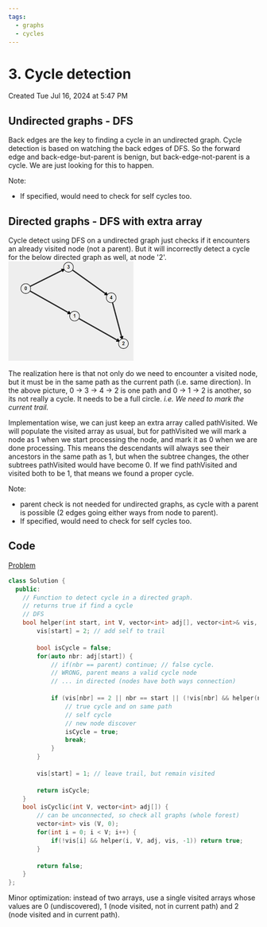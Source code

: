 ```yaml
---
tags:
  - graphs
  - cycles
---
```

# 3. Cycle detection
Created Tue Jul 16, 2024 at 5:47 PM

## Undirected graphs - DFS
Back edges are the key to finding a cycle in an undirected graph. Cycle detection is based on watching the back edges of DFS. So the forward edge and back-edge-but-parent is benign, but back-edge-not-parent is a cycle. We are just looking for this to happen.

Note:
- If specified, would need to check for self cycles too.

## Directed graphs - DFS with extra array
Cycle detect using DFS on a undirected graph just checks if it encounters an already visited node (not a parent). But it will incorrectly detect a cycle for the below directed graph as well, at node '2'.
![](../../../../../../assets/3-Cycle-detection-image-1-1a642cda.png)

The realization here is that not only do we need to encounter a visited node, but it must be in the same path as the current path (i.e. same direction). In the above picture, 0 -> 3 -> 4 -> 2 is one path and 0 -> 1 -> 2 is another, so its not really a cycle. It needs to be a full circle. *i.e. We need to mark the current trail.*

Implementation wise, we can just keep an extra array called pathVisited. We will populate the visited array as usual, but for pathVisited we will mark a node as 1 when we start processing the node, and mark it as 0 when we are done processing. This means the descendants will always see their ancestors in the same path as 1, but when the subtree changes, the other subtrees pathVisited would have become 0. If we find pathVisited and visited both to be 1, that means we found a proper cycle.

Note: 
- parent check is not needed for undirected graphs, as cycle with a parent is possible (2 edges going either ways from node to parent).
- If specified, would need to check for self cycles too.

## Code
[Problem](https://www.geeksforgeeks.org/problems/detect-cycle-in-a-directed-graph/1)

```cpp
class Solution {
  public:
    // Function to detect cycle in a directed graph.
    // returns true if find a cycle
    // DFS
    bool helper(int start, int V, vector<int> adj[], vector<int>& vis, int parent) {
        vis[start] = 2; // add self to trail

        bool isCycle = false;
        for(auto nbr: adj[start]) {
            // if(nbr == parent) continue; // false cycle.
            // WRONG, parent means a valid cycle node
            // ... in directed (nodes have both ways connection)

            if (vis[nbr] == 2 || nbr == start || (!vis[nbr] && helper(nbr, V, adj, vis, start))) {
                // true cycle and on same path
                // self cycle
                // new node discover
                isCycle = true;
                break;
            }
        }

        vis[start] = 1; // leave trail, but remain visited

        return isCycle;
    }
    bool isCyclic(int V, vector<int> adj[]) {
        // can be unconnected, so check all graphs (whole forest)
        vector<int> vis (V, 0);
        for(int i = 0; i < V; i++) {
            if(!vis[i] && helper(i, V, adj, vis, -1)) return true;
        }

        return false;
    }
};
```

Minor optimization: instead of two arrays, use a single visited arrays whose values are 0 (undiscovered), 1 (node visited, not in current path) and 2 (node visited and in current path).